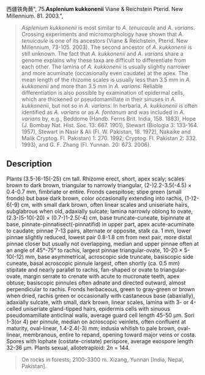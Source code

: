 西疆铁角蕨",
75.**Asplenium kukkonenii** Viane & Reichstein Pterid. New Millennium. 81. 2003.",

> *Asplenium kukkonenii* is most similar to *A. tenuicaule* and *A. varians*. Crossing experiments and micromorphology have shown that *A. tenuicaule* is one of its ancestors (Viane &amp; Reichstein, Pterid. New Millennium, 73-105. 2003). The second ancestor of *A. kukkonenii* is still unknown. The fact that *A. kukkonenii* and *A. varians* share a genome explains why these taxa are difficult to differentiate from each other. The lamina of *A. kukkonenii* is usually slightly narrower and more acuminate (occasionally even caudate) at the apex. The mean length of the rhizome scales is usually less than 3.5 mm in *A. kukkonenii* and more than 3.5 mm in *A. varians*. Reliable differentiation is also possible by examination of epidermal cells, which are thickened or pseudomamillate in their sinuses in *A. kukkonenii*, but not so in *A. varians*. In herbaria, *A. kukkonenii* is often identified as *A. varians* or as *A. fontanum* and was included in *A. varians* by, e.g., Beddome (Handb. Ferns Brit. India, 158. 1883), Hope (J. Bombay Nat. Hist. Soc. 13: 667. 1901), Stewart (Biologia 3: 133-164. 1957), Stewart in Nasir &amp; Ali (Fl. W. Pakistan, 18. 1972), Nakaike and Malik Cryptog. Fl. Pakistan) 1: 270. 1992; Cryptog. Fl. Pakistan 2: 332. 1993), and G. F. Zhang (Fl. Yunnan. 20: 673. 2006).

## Description
Plants (3.5-)6-15(-25) cm tall. Rhizome erect, short, apex scaly; scales brown to dark brown, triangular to narrowly triangular, (2-)2.2-3.5(-4.5) × 0.4-0.7 mm, fimbriate or entire. Fronds caespitose; stipe green (small fronds) but base dark brown, color occasionally extending into rachis, (1-)2-6(-9) cm, with small dark brown, often linear scales and uniseriate hairs, subglabrous when old, adaxially sulcate; lamina narrowly oblong to ovate, (2.3-)5-10(-20) × (0.7-)1-2.5(-4) cm, base truncate-cuneate, bipinnate at base, pinnate-pinnatisect(-pinnatifid) in upper part, apex acute-acuminate to caudate; pinnae 7-13 pairs, alternate or opposite, stalk ca. 1 mm, lower pinnae slightly reduced, lowest pair 0.8-1.8 cm from next pair, more distal pinnae closer but usually not overlapping, median and upper pinnae often at an angle of 45°-75° to rachis, largest pinnae triangular-ovate, 10-20 × 5-10(-12) mm, base asymmetrical, acroscopic side truncate, basiscopic side cuneate, basal acroscopic pinnule largest, often shortly (ca. 0.5 mm) stipitate and nearly parallel to rachis, fan-shaped or ovate to triangular-ovate, margin serrate to crenate with acute to mucronate teeth, apex obtuse; basiscopic pinnules often adnate and directed outward, almost perpendicular to rachis. Fronds herbaceous, green to gray-green or brown when dried, rachis green or occasionally with castaneous base (abaxially), adaxially sulcate, with small, dark brown, linear scales, lamina with 3- or 4-celled uniseriate gland-tipped hairs, epidermis cells with sinuous pseudomamillate anticlinal walls, average guard cell length 45-50 µm. Sori 1-3(or 4) per pinnule, median on acroscopic veinlets, often confluent at maturity, oval-linear, 1.4-2.4(-3) mm; indusia whitish to pale brown, oval-linear, membranous, entire to repand, opening toward major veins or costa. Spores with lophate (costate-cristate) perispore, average exospore length 32-36 µm. Plants sexual, allotetraploid: 2*n* = 144.

> On rocks in forests; 2100-3300 m. Xizang, Yunnan [India, Nepal, Pakistan].
